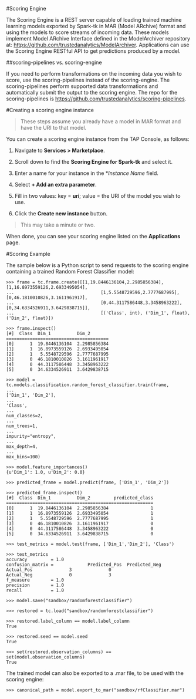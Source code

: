 #Scoring Engine

The Scoring Engine is a REST server capable of loading trained machine learning models exported by Spark-tk in MAR (Model ARchive) format and using the models to score streams of incoming data. These models implement Model ARchive Interface defined in the ModelArchiver repository at: https://github.com/trustedanalytics/ModelArchiver. Applications can use the Scoring Engine RESTful API to get predictions produced by a model.

##scoring-pipelines vs. scoring-engine

If you need to perform transformations on the incoming data you wish to score, use the scoring-pipelines instead of the scoring-engine. The scoring-pipelines perform supported data transformations and automatically submit the output to the scoring engine. The repo for the scoring-pipelines is https://github.com/trustedanalytics/scoring-pipelines.


#Creating a scoring engine instance

>These steps assume you already have a model in MAR format and have the URI to that model.  

You can create a scoring engine instance from the TAP Console, as follows:  

1. Navigate to **Services > Marketplace**.  

9. Scroll down to find the **Scoring Engine for Spark-tk** and select it.  

9. Enter a name for your instance in the **Instance Name* field.  

9. Select **+ Add an extra parameter**.  

9. Fill in two values: key = **uri**; value = the URI of the model you wish to use.  

9. Click the **Create new instance** button.  

>This may take a minute or two.  

When done, you can see your scoring engine listed on the **Applications** page.  

#Scoring Example  

The sample below is a Python script to send requests to the scoring engine containing a trained Random Forest Classifier model:  

```
>>> frame = tc.frame.create([[1,19.8446136104,2.2985856384],[1,16.8973559126,2.6933495054],
...                                 [1,5.5548729596,2.7777687995],[0,46.1810010826,3.1611961917],
...                                 [0,44.3117586448,3.3458963222],[0,34.6334526911,3.6429838715]],
...                                 [('Class', int), ('Dim_1', float), ('Dim_2', float)])

>>> frame.inspect()
[#]  Class  Dim_1          Dim_2
=======================================
[0]      1  19.8446136104  2.2985856384
[1]      1  16.8973559126  2.6933495054
[2]      1   5.5548729596  2.7777687995
[3]      0  46.1810010826  3.1611961917
[4]      0  44.3117586448  3.3458963222
[5]      0  34.6334526911  3.6429838715

>>> model = tc.models.classification.random_forest_classifier.train(frame,
...                                                                ['Dim_1', 'Dim_2'],
...                                                                'Class',
...                                                                num_classes=2,
...                                                                num_trees=1,
...                                                                impurity="entropy",
...                                                                max_depth=4,
...                                                                max_bins=100)

>>> model.feature_importances()
{u'Dim_1': 1.0, u'Dim_2': 0.0}

>>> predicted_frame = model.predict(frame, ['Dim_1', 'Dim_2'])

>>> predicted_frame.inspect()
[#]  Class  Dim_1          Dim_2         predicted_class
========================================================
[0]      1  19.8446136104  2.2985856384                1
[1]      1  16.8973559126  2.6933495054                1
[2]      1   5.5548729596  2.7777687995                1
[3]      0  46.1810010826  3.1611961917                0
[4]      0  44.3117586448  3.3458963222                0
[5]      0  34.6334526911  3.6429838715                0

>>> test_metrics = model.test(frame, ['Dim_1','Dim_2'], 'Class')

>>> test_metrics
accuracy         = 1.0
confusion_matrix =             Predicted_Pos  Predicted_Neg
Actual_Pos              3              0
Actual_Neg              0              3
f_measure        = 1.0
precision        = 1.0
recall           = 1.0

>>> model.save("sandbox/randomforestclassifier")

>>> restored = tc.load("sandbox/randomforestclassifier")

>>> restored.label_column == model.label_column
True

>>> restored.seed == model.seed
True

>>> set(restored.observation_columns) == set(model.observation_columns)
True
```  

The trained model can also be exported to a .mar file, to be used with the scoring engine:  
```  
>>> canonical_path = model.export_to_mar("sandbox/rfClassifier.mar")
```  

